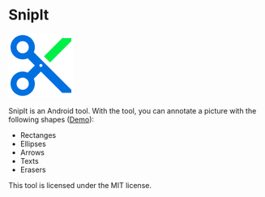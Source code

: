 # SnipIt

<img src="app/src/main/assets/snipit.png" width="128" height="128">

SnipIt is an Android tool. With the tool, you can annotate a picture with the following shapes ([Demo](https://www.youtube.com/watch?v=pLPfgRbhgBw?vq=hd720)):

- Rectanges
- Ellipses
- Arrows
- Texts
- Erasers

This tool is licensed under the MIT license. 
